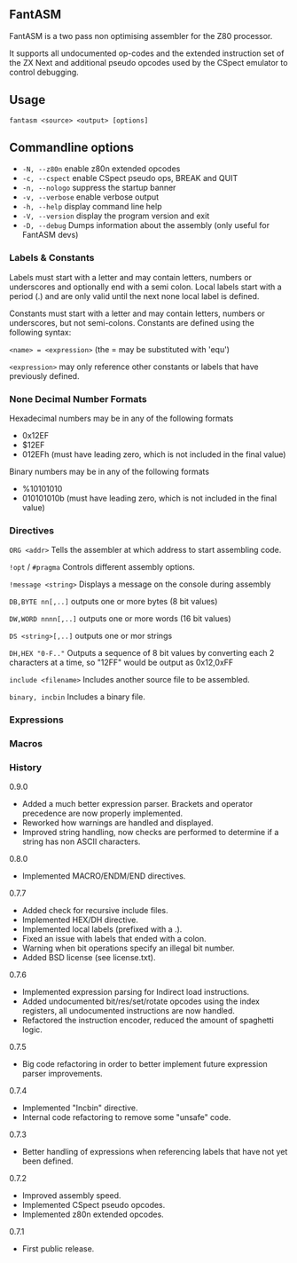 ## FantASM

FantASM is a two pass non optimising assembler for the Z80 processor.

It supports all undocumented op-codes and the extended instruction set of the ZX Next and additional pseudo opcodes used by the CSpect emulator to control debugging.

## Usage

`fantasm <source> <output> [options]`

## Commandline options

* `-N, --z80n` enable z80n extended opcodes
* `-c, --cspect` enable CSpect pseudo ops, BREAK and QUIT
* `-n, --nologo` suppress the startup banner
* `-v, --verbose` enable verbose output
* `-h, --help` display command line help
* `-V, --version` display the program version and exit
* `-D, --debug` Dumps information about the assembly (only useful for FantASM devs)

### Labels & Constants

Labels must start with a letter and may contain letters, numbers or underscores and optionally end with a semi colon.
Local labels start with a period (.) and are only valid until the next none local label is defined.

Constants must start with a letter and may contain letters, numbers or underscores, but not semi-colons. Constants are defined using the following syntax:

`<name> = <expression>` (the = may be substituted with 'equ')

`<expression>` may only reference other constants or labels that have previously defined.  

### None Decimal Number Formats

Hexadecimal numbers may be in any of the following formats
* 0x12EF
* $12EF
* 012EFh (must have leading zero, which is not included in the final value)

Binary numbers may be in any of the following formats
* %10101010
* 010101010b (must have leading zero, which is not included in the final value)  

### Directives

`ORG <addr>`
    Tells the assembler at which address to start assembling code.

`!opt` / `#pragma`
    Controls different assembly options.

`!message <string>`
    Displays a message on the console during assembly

`DB,BYTE nn[,..]`
    outputs one or more bytes (8 bit values)

`DW,WORD nnnn[,..]`
    outputs one or more words (16 bit values)
    
`DS <string>[,..]`
    outputs one or mor strings

`DH,HEX "0-F.."`
    Outputs a sequence of 8 bit values by converting each 2 characters at a time, so "12FF" would be output as 0x12,0xFF

`include <filename>`
    Includes another source file to be assembled.

`binary, incbin`
    Includes a binary file.

### Expressions

### Macros

### History
0.9.0
* Added a much better expression parser. Brackets and operator precedence are now properly implemented.
* Reworked how warnings are handled and displayed.
* Improved string handling, now checks are performed to determine if a string has non ASCII characters.

0.8.0
* Implemented MACRO/ENDM/END directives.

0.7.7
* Added check for recursive include files.
* Implemented HEX/DH directive.
* Implemented local labels (prefixed with a .).
* Fixed an issue with labels that ended with a colon.
* Warning when bit operations specify an illegal bit number.
* Added BSD license (see license.txt).

0.7.6
* Implemented expression parsing for Indirect load instructions.
* Added undocumented bit/res/set/rotate opcodes using the index registers, all undocumented instructions are now handled.
* Refactored the instruction encoder, reduced the amount of spaghetti logic.

0.7.5
* Big code refactoring in order to better implement future expression parser improvements.

0.7.4
* Implemented "Incbin" directive.
* Internal code refactoring to remove some "unsafe" code.

0.7.3 
* Better handling of expressions when referencing labels that have not yet been defined.

0.7.2
* Improved assembly speed.
* Implemented CSpect pseudo opcodes.
* Implemented z80n extended opcodes.

0.7.1
* First public release.